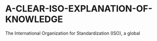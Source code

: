 # A-CLEAR-ISO-EXPLANATION-OF-KNOWLEDGE
The International Organization for Standardization (ISO), a global 

